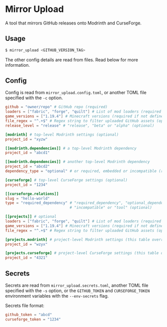 # Mirror Upload

A tool that mirrors GitHub releases onto Modrinth and CurseForge.

## Usage

```sh
$ mirror_upload <GITHUB_VERSION_TAG>
```

The other config details are read from files. Read below for more information.

## Config

Config is read from `mirror_upload.config.toml`, or another TOML file specified with the `-c` option.

```toml
github = "owner/repo" # GitHub repo (required)
loaders = ["fabric", "forge", "quilt"] # List of mod loaders (required if not defined for individual projects)
game_versions = ["1.19.4"] # Minecraft versions (required if not defined for individual projects)
file_regex = "^.+$" # Regex string to filter uploaded GitHub assets (optional)
release_level = "release" # "release", "beta" or "alpha" (optional)

[modrinth] # top-level Modrinth settings (optional)
project_id = "xyzw"

[[modrinth.dependencies]] # a top-level Modrinth dependency
project_id = "abcd1"

[[modrinth.dependencies]] # another top-level Modrinth dependency
project_id = "abcd2"
dependency_type = "optional" # or required, embedded or incompatible (required is the default)

[curseforge] # top-level CurseForge settings (optional)
project_id = "1234"

[[curseforge.relations]]
slug = "hello-world"
type = "required_dependency" # "required_dependency", "optional_dependency", "embedded_library",
                             # "incompatible" or "tool" (optional)

[[projects]] # optional
loaders = ["fabric", "forge", "quilt"] # List of mod loaders (required if not defined at top level)
game_versions = ["1.19.4"] # Minecraft versions (required if not defined at top level)
file_regex = "^.+$" # Regex string to filter uploaded GitHub assets (optional)

[projects.modrinth] # project-level Modrinth settings (this table overrides the top-level settings if present)
project_id = "wzyx"

[projects.curseforge] # project-level CurseForge settings (this table overrides the top-level settings if present)
project_id = "4321"
```

## Secrets

Secrets are read from `mirror_upload.secrets.toml`, another TOML file specified with the `-s` option,
or the `GITHUB_TOKEN` and `CURSEFORGE_TOKEN` environment variables with the `--env-secrets` flag.

Secrets file format:
```toml
github_token = "abcd"
curseforge_token = "1234"
```
